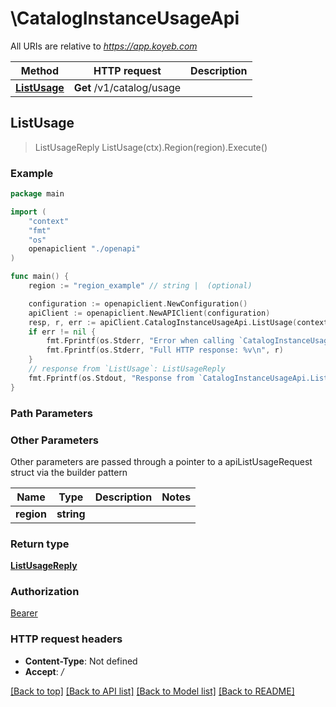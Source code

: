 # \CatalogInstanceUsageApi

All URIs are relative to *https://app.koyeb.com*

Method | HTTP request | Description
------------- | ------------- | -------------
[**ListUsage**](CatalogInstanceUsageApi.md#ListUsage) | **Get** /v1/catalog/usage | 



## ListUsage

> ListUsageReply ListUsage(ctx).Region(region).Execute()



### Example

```go
package main

import (
    "context"
    "fmt"
    "os"
    openapiclient "./openapi"
)

func main() {
    region := "region_example" // string |  (optional)

    configuration := openapiclient.NewConfiguration()
    apiClient := openapiclient.NewAPIClient(configuration)
    resp, r, err := apiClient.CatalogInstanceUsageApi.ListUsage(context.Background()).Region(region).Execute()
    if err != nil {
        fmt.Fprintf(os.Stderr, "Error when calling `CatalogInstanceUsageApi.ListUsage``: %v\n", err)
        fmt.Fprintf(os.Stderr, "Full HTTP response: %v\n", r)
    }
    // response from `ListUsage`: ListUsageReply
    fmt.Fprintf(os.Stdout, "Response from `CatalogInstanceUsageApi.ListUsage`: %v\n", resp)
}
```

### Path Parameters



### Other Parameters

Other parameters are passed through a pointer to a apiListUsageRequest struct via the builder pattern


Name | Type | Description  | Notes
------------- | ------------- | ------------- | -------------
 **region** | **string** |  | 

### Return type

[**ListUsageReply**](ListUsageReply.md)

### Authorization

[Bearer](../README.md#Bearer)

### HTTP request headers

- **Content-Type**: Not defined
- **Accept**: */*

[[Back to top]](#) [[Back to API list]](../README.md#documentation-for-api-endpoints)
[[Back to Model list]](../README.md#documentation-for-models)
[[Back to README]](../README.md)

